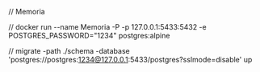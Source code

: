 // Memoria

// docker run --name Memoria -P -p 127.0.0.1:5433:5432 -e POSTGRES_PASSWORD="1234" postgres:alpine

// migrate -path ./schema -database 'postgres://postgres:1234@127.0.0.1:5433/postgres?sslmode=disable' up
